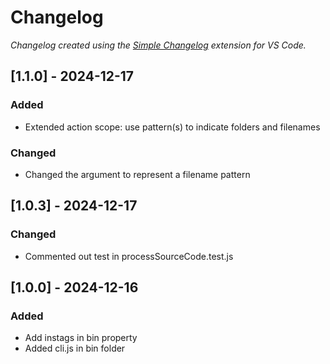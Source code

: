# Changelog

*Changelog created using the [Simple Changelog](https://marketplace.visualstudio.com/items?itemName=tobiaswaelde.vscode-simple-changelog) extension for VS Code.*

## [1.1.0] - 2024-12-17
### Added
- Extended action scope: use pattern(s) to indicate folders and filenames

### Changed
- Changed the argument to represent a filename pattern


## [1.0.3] - 2024-12-17
### Changed
- Commented out test in processSourceCode.test.js


## [1.0.0] - 2024-12-16
### Added
- Add instags in bin property
- Added cli.js in bin folder